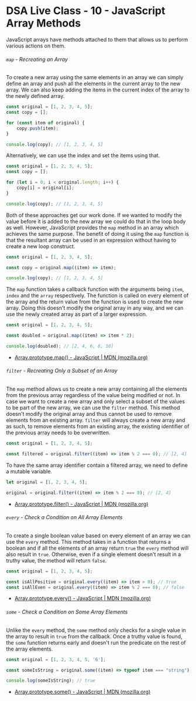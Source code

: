 # DSA Live Class - 10 - JavaScript Array Methods

JavaScript arrays have methods attached to them that allows us to perform
various actions on them.

###### `map` - Recreating an Array

To create a new array using the same elements in an array we can simply define
an array and push all the elements in the current array to the new array. We
can also keep adding the items in the current index of the array to the newly
defined array.

```javascript
const original = [1, 2, 3, 4, 5];
const copy = [];

for (const item of original) {
    copy.push(item);
}

console.log(copy); // [1, 2, 3, 4, 5]
```

Alternatively, we can use the index and set the items using that.

```javascript
const original = [1, 2, 3, 4, 5];
const copy = [];

for (let i = 0; i < original.length; i++) {
    copy[i] = original[i];
}

console.log(copy); // [1, 2, 3, 4, 5]
```

Both of these approaches get our work done. If we wanted to modify the value
before it is added to the new array we could do that in the loop body as well.
However, JavaScript provides the `map` method in an array which achieves the
same purpose. The benefit of doing it using the `map` function is that the
resultant array can be used in an expression without having to create a new
loop construct.

```javascript
const original = [1, 2, 3, 4, 5];

const copy = original.map((item) => item);

console.log(copy); // [1, 2, 3, 4, 5]
```

The `map` function takes a callback function with the arguments being `item`,
`index` and the `array` respectively. The function is called on every element
of the array and the return value from the function is used to create the new
array. Doing this doesn't modify the original array in any way, and we can use
the newly created array as part of a larger expression.

```javascript
const original = [1, 2, 3, 4, 5];

const doubled = original.map((item) => item * 2);

console.log(doubled); // [2, 4, 6, 8, 10]
```

- [Array.prototype.map() - JavaScript | MDN (mozilla.org)](https://developer.mozilla.org/en-US/docs/Web/JavaScript/Reference/Global_Objects/Array/map)

###### `filter` - Recreating Only a Subset of an Array

The `map` method allows us to create a new array containing all the elements
from the previous array regardless of the value being modified or not. In case
we want to create a new array and only select a subset of the values to be part
of the new array, we can use the `filter` method. This method doesn't modify
the original array and thus cannot be used to remove elements from an existing
array. `filter` will always create a new array and as such, to remove elements
from an existing array, the existing identifier of the previous array needs to
be overwritten.

```javascript
const original = [1, 2, 3, 4, 5];

const filtered = original.filter((item) => item % 2 === 0); // [2, 4]
```

To have the same array identifier contain a filtered array, we need to define
a mutable variable.

```javascript
let original = [1, 2, 3, 4, 5];

original = original.filter((item) => item % 2 === 0); // [2, 4]
```

- [Array.prototype.filter() - JavaScript | MDN (mozilla.org)](https://developer.mozilla.org/en-US/docs/Web/JavaScript/Reference/Global_Objects/Array/filter)

###### `every` - Check a Condition on All Array Elements

To create a single boolean value based on every element of an array we can use
the `every` method. This method takes in a function that returns a boolean and
if all the elements of an array return `true` the `every` method will also
result in `true`. Otherwise, even if a single element doesn't result in a truthy
value, the method will return `false`.

```javascript
const original = [1, 2, 3, 4, 5];

const isAllPositive = original.every((item) => item > 0); // true
const isAllEven = original.every((item) => item % 2 === 0); // false
```

- [Array.prototype.every() - JavaScript | MDN (mozilla.org)](https://developer.mozilla.org/en-US/docs/Web/JavaScript/Reference/Global_Objects/Array/every)

###### `some` - Check a Condition on Some Array Elements

Unlike the `every` method, the `some` method only checks for a single value in
the array to result in `true` from the callback. Once a truthy value is found,
the `some` function returns early and doesn't run the predicate on the rest of
the array elements.

```javascript
const original = [1, 2, 3, 4, 5, '6'];

const someIsString = original.some((item) => typeof item === "string");

console.log(someIsString); // true
```

- [Array.prototype.some() - JavaScript | MDN (mozilla.org)](https://developer.mozilla.org/en-US/docs/Web/JavaScript/Reference/Global_Objects/Array/some)
